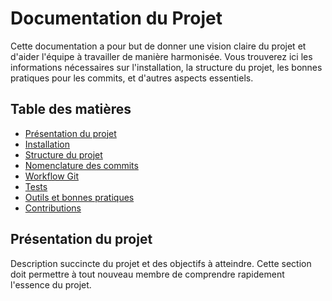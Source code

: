 # Documentation du Projet

Cette documentation a pour but de donner une vision claire du projet et d'aider l'équipe à travailler de manière harmonisée. Vous trouverez ici les informations nécessaires sur l'installation, la structure du projet, les bonnes pratiques pour les commits, et d'autres aspects essentiels.

## Table des matières

- [Présentation du projet](#présentation-du-projet)
- [Installation](#installation)
- [Structure du projet](#structure-du-projet)
- [Nomenclature des commits](#nomenclature-des-commits)
- [Workflow Git](#workflow-git)
- [Tests](#tests)
- [Outils et bonnes pratiques](#outils-et-bonnes-pratiques)
- [Contributions](#contributions)

## Présentation du projet

Description succincte du projet et des objectifs à atteindre. Cette section doit permettre à tout nouveau membre de comprendre rapidement l'essence du projet.
